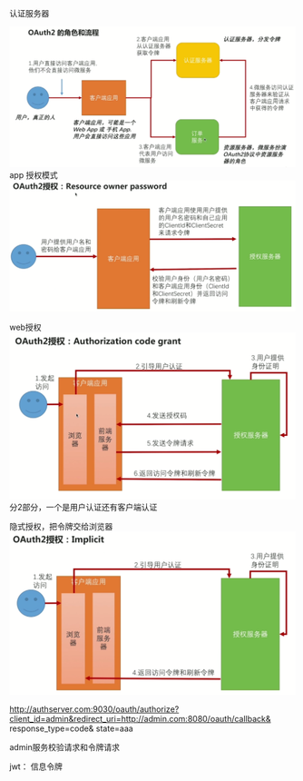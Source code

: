 
认证服务器

![](medie/3.PNG)
 app 授权模式
![](medie/9.PNG)

web授权
![](medie/10.PNG)
分2部分，一个是用户认证还有客户端认证

隐式授权，把令牌交给浏览器
![](medie/11.PNG)

http://authserver.com:9030/oauth/authorize?client_id=admin&redirect_uri=http://admin.com:8080/oauth/callback&
response_type=code&
state=aaa

admin服务校验请求和令牌请求


jwt：
信息令牌
















